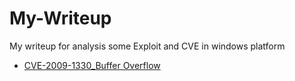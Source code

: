 # My-Writeup
My writeup for analysis some Exploit and CVE in windows platform


-   [CVE-2009-1330_Buffer Overflow](https://github.com/Creamy-Chicken-Soup/My-Writeup/tree/main/CVE-2009-1330_Buffer%20Overflow%20Exploit)
